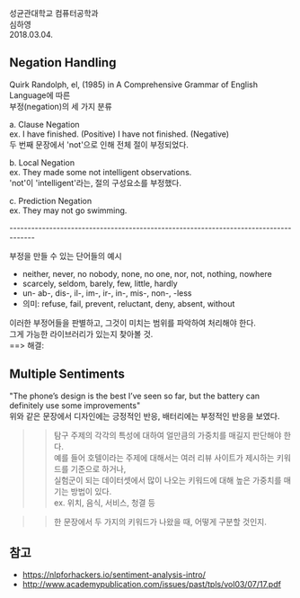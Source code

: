 성균관대학교 컴퓨터공학과 </br>
심하영 </br>
2018.03.04.

## Negation Handling
Quirk Randolph, el, (1985) in A Comprehensive Grammar of English Language에 따른 </br>
부정(negation)의 세 가지 분류 </br>

a. Clause Negation </br>
ex. I have finished. (Positive) I have not finished. (Negative) </br>
두 번째 문장에서 'not'으로 인해 전체 절이 부정되었다. </br>

b. Local Negation </br>
ex. They made some not intelligent observations. </br>
'not'이 'intelligent'라는, 절의 구성요소를 부정했다. </br>

c. Prediction Negation </br>
ex. They may not go swimming. </br>

------------------------------------------------------------------------------------- </br>

부정을 만들 수 있는 단어들의 예시 </br>
- neither, never, no nobody, none, no one, nor, not, nothing, nowhere
- scarcely, seldom, barely, few, little, hardly
- un- ab-, dis-, il-, im-, ir-, in-, mis-, non-, -less
- 의미: refuse, fail, prevent, reluctant, deny, absent, without

이러한 부정어들을 판별하고, 그것이 미치는 범위를 파악하여 처리해야 한다. </br>
그게 가능한 라이브러리가 있는지 찾아볼 것. </br>
==> 해결: 


## Multiple Sentiments
"The phone’s design is the best I’ve seen so far, but the battery can definitely use some improvements" </br>
위와 같은 문장에서 디자인에는 긍정적인 반응, 배터리에는 부정적인 반응을 보였다. </br>

>> 탐구 주제의 각각의 특성에 대하여 얼만큼의 가중치를 매길지 판단해야 한다. </br>
예를 들어 호텔이라는 주제에 대해서는 여러 리뷰 사이트가 제시하는 키워드를 기준으로 하거나, </br>
실험군이 되는 데이터셋에서 많이 나오는 키워드에 대해 높은 가중치를 매기는 방법이 있다. </br>
ex. 위치, 음식, 서비스, 청결 등 </br>

>> 한 문장에서 두 가지의 키워드가 나왔을 때, 어떻게 구분할 것인지. </br>




## 참고
- https://nlpforhackers.io/sentiment-analysis-intro/
- http://www.academypublication.com/issues/past/tpls/vol03/07/17.pdf
